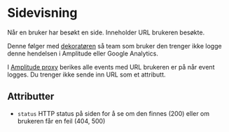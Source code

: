 # Sidevisning

Når en bruker har besøkt en side. Inneholder URL brukeren besøkte.

Denne følger med [dekoratøren](https://github.com/navikt/nav-dekoratoren) så team som bruker den trenger ikke logge denne hendelsen i Amplitude eller Google Analytics.

I [Amplitude proxy](https://github.com/navikt/amplitude-proxy) berikes alle events med URL brukeren er på når event logges. Du trenger ikke sende inn URL som et attributt.

## Attributter

* `status` HTTP status på siden for å se om den finnes (200) eller om brukeren får en feil (404, 500)
